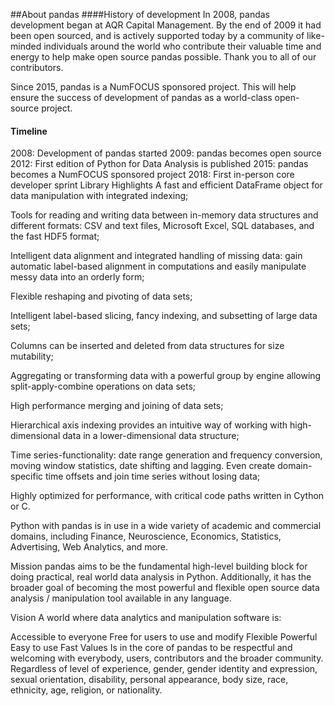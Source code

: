 ##About pandas
####History of development
In 2008, pandas development began at AQR Capital Management. By the end of 2009 it had been open sourced, and is actively supported today by a community of like-minded individuals around the world who contribute their valuable time and energy to help make open source pandas possible. Thank you to all of our contributors.

Since 2015, pandas is a NumFOCUS sponsored project. This will help ensure the success of development of pandas as a world-class open-source project.

#### Timeline
2008: Development of pandas started
2009: pandas becomes open source
2012: First edition of Python for Data Analysis is published
2015: pandas becomes a NumFOCUS sponsored project
2018: First in-person core developer sprint
Library Highlights
A fast and efficient DataFrame object for data manipulation with integrated indexing;

Tools for reading and writing data between in-memory data structures and different formats: CSV and text files, Microsoft Excel, SQL databases, and the fast HDF5 format;

Intelligent data alignment and integrated handling of missing data: gain automatic label-based alignment in computations and easily manipulate messy data into an orderly form;

Flexible reshaping and pivoting of data sets;

Intelligent label-based slicing, fancy indexing, and subsetting of large data sets;

Columns can be inserted and deleted from data structures for size mutability;

Aggregating or transforming data with a powerful group by engine allowing split-apply-combine operations on data sets;

High performance merging and joining of data sets;

Hierarchical axis indexing provides an intuitive way of working with high-dimensional data in a lower-dimensional data structure;

Time series-functionality: date range generation and frequency conversion, moving window statistics, date shifting and lagging. Even create domain-specific time offsets and join time series without losing data;

Highly optimized for performance, with critical code paths written in Cython or C.

Python with pandas is in use in a wide variety of academic and commercial domains, including Finance, Neuroscience, Economics, Statistics, Advertising, Web Analytics, and more.

Mission
pandas aims to be the fundamental high-level building block for doing practical, real world data analysis in Python. Additionally, it has the broader goal of becoming the most powerful and flexible open source data analysis / manipulation tool available in any language.

Vision
A world where data analytics and manipulation software is:

Accessible to everyone
Free for users to use and modify
Flexible
Powerful
Easy to use
Fast
Values
Is in the core of pandas to be respectful and welcoming with everybody, users, contributors and the broader community. Regardless of level of experience, gender, gender identity and expression, sexual orientation, disability, personal appearance, body size, race, ethnicity, age, religion, or nationality.

